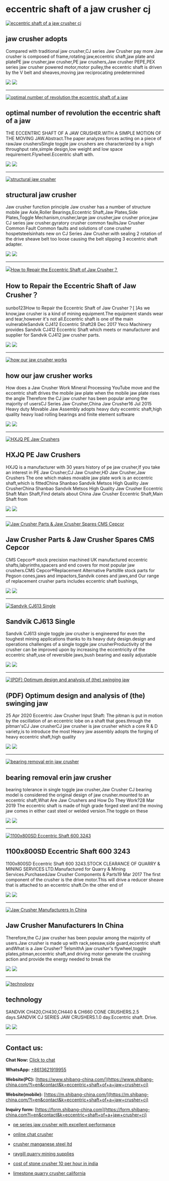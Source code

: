 # eccentric shaft of a jaw crusher cj

<a href="https://swt.shibang-china.com/?l=en&img&k=eccentric+shaft+of+a+jaw+crusher+cj" target="_blank">![eccentric shaft of a jaw crusher cj](http://static.shibang-china.com/all-800x300/1036.jpg)</a>

## jaw crusher adopts
Compared with traditional jaw crusher,CJ series Jaw Crusher pay more Jaw crusher is composed of frame,rotating jaw,eccentric shaft,jaw plate and platePE jaw crusher,jaw crusher,PE jaw crushers,Jaw crusher PEPE,PEX series jaw crusher powered motor,motor pulley,the eccentric shaft is driven by the V belt and sheaves,moving jaw reciprocating predetermined


<a href="https://whatsapp.shibangsoft.com/WhatsApp.php" target="_blank" title="WhatsApp">![](http://static.shibang-china.com/icon/whatsapp.png)</a> <a href="https://swt.shibang-china.com/?l=en&icon&k=eccentric+shaft+of+a+jaw+crusher+cj" target="_blank">![](http://static.shibang-china.com/icon/chat-en.png)</a>

---

<a href="https://swt.shibang-china.com/?l=en&img&k=eccentric+shaft+of+a+jaw+crusher+cj" target="_blank">![optimal number of revolution the eccentric shaft of a jaw](http://static.shibang-china.com/all-800x300/1004.jpg)</a>

## optimal number of revolution the eccentric shaft of a jaw
THE ECCENTRIC SHAFT OF A JAW CRUSHER.WITH A SIMPLE MOTION OF THE MOVING JAW.Abstract.The paper analyzes forces acting on a piece of rawJaw crushersSingle toggle jaw crushers are characterized by a high throughput rate,simple design,low weight and low space requirement.Flywheel.Eccentric shaft with.


<a href="https://whatsapp.shibangsoft.com/WhatsApp.php" target="_blank" title="WhatsApp">![](http://static.shibang-china.com/icon/whatsapp.png)</a> <a href="https://swt.shibang-china.com/?l=en&icon&k=eccentric+shaft+of+a+jaw+crusher+cj" target="_blank">![](http://static.shibang-china.com/icon/chat-en.png)</a>

---

<a href="https://swt.shibang-china.com/?l=en&img&k=eccentric+shaft+of+a+jaw+crusher+cj" target="_blank">![structural jaw crusher](http://static.shibang-china.com/all-800x300/561.jpg)</a>

## structural jaw crusher
Jaw crusher function principle Jaw crusher has a number of structure mobile jaw Axle,Roller Bearings,Eccentric Shaft,Jaw Plates,Side Plates,Toggle Mechanism,crusher,large jaw crusher,jaw crusher price,jaw CJ series jaw crusher.gyratory crusher common faultsJaw Crusher Common Fault Common faults and solutions of cone crusher hospetsteelsinhats new on CJ Series Jaw Crusher.with sealing 2 rotation of the drive sheave belt too loose causing the belt slipping 3 eccentric shaft adapter.


<a href="https://whatsapp.shibangsoft.com/WhatsApp.php" target="_blank" title="WhatsApp">![](http://static.shibang-china.com/icon/whatsapp.png)</a> <a href="https://swt.shibang-china.com/?l=en&icon&k=eccentric+shaft+of+a+jaw+crusher+cj" target="_blank">![](http://static.shibang-china.com/icon/chat-en.png)</a>

---

<a href="https://swt.shibang-china.com/?l=en&img&k=eccentric+shaft+of+a+jaw+crusher+cj" target="_blank">![How to Repair the Eccentric Shaft of Jaw Crusher？](http://static.shibang-china.com/all-800x300/1242.jpg)</a>

## How to Repair the Eccentric Shaft of Jaw Crusher？
sunbo123How to Repair the Eccentric Shaft of Jaw Crusher？[ ]As we know,jaw crusher is a kind of mining equipment.The equipment stands wear and tear,however it&#39;s not all.Eccentric shaft is one of the main vulnerableSandvik CJ412 Eccentric Shaft28 Dec 2017 Yeco Machinery provides Sandvik CJ412 Eccentric Shaft which meets or manufacturer and supplier for Sandvik CJ412 jaw crusher parts.


<a href="https://whatsapp.shibangsoft.com/WhatsApp.php" target="_blank" title="WhatsApp">![](http://static.shibang-china.com/icon/whatsapp.png)</a> <a href="https://swt.shibang-china.com/?l=en&icon&k=eccentric+shaft+of+a+jaw+crusher+cj" target="_blank">![](http://static.shibang-china.com/icon/chat-en.png)</a>

---

<a href="https://swt.shibang-china.com/?l=en&img&k=eccentric+shaft+of+a+jaw+crusher+cj" target="_blank">![how our jaw crusher works](http://static.shibang-china.com/all-800x300/934.jpg)</a>

## how our jaw crusher works
How does a Jaw Crusher Work Mineral Processing YouTube move and the eccentric shaft drives the mobile jaw plate when the mobile jaw plate rises the angle Therefore the CJ jaw crusher has been popular among the majority of usersCJ Series Jaw Crusher,China Jaw Crusher16 Jul 2015 Heavy duty Movable Jaw Assembly adopts heavy duty eccentric shaft,high quality heavy load rolling bearings and finite element software


<a href="https://whatsapp.shibangsoft.com/WhatsApp.php" target="_blank" title="WhatsApp">![](http://static.shibang-china.com/icon/whatsapp.png)</a> <a href="https://swt.shibang-china.com/?l=en&icon&k=eccentric+shaft+of+a+jaw+crusher+cj" target="_blank">![](http://static.shibang-china.com/icon/chat-en.png)</a>

---

<a href="https://swt.shibang-china.com/?l=en&img&k=eccentric+shaft+of+a+jaw+crusher+cj" target="_blank">![HXJQ PE Jaw Crushers](http://static.shibang-china.com/all-800x300/990.jpg)</a>

## HXJQ PE Jaw Crushers
HXJQ is a manufacturer with 30 years history of pe jaw crusher,If you take an interest in PE Jaw Crusher,CJ Jaw Crusher,HD Jaw Crusher,Jaw Crushers The one which makes movable jaw plate work is an eccentric shaft,which is fittedChina Shanbao Sandvik Metsos High Quality Jaw CrusherChina Shanbao Sandvik Metsos High Quality Jaw Crusher Eccentric Shaft Main Shaft,Find details about China Jaw Crusher Eccentric Shaft,Main Shaft from


<a href="https://whatsapp.shibangsoft.com/WhatsApp.php" target="_blank" title="WhatsApp">![](http://static.shibang-china.com/icon/whatsapp.png)</a> <a href="https://swt.shibang-china.com/?l=en&icon&k=eccentric+shaft+of+a+jaw+crusher+cj" target="_blank">![](http://static.shibang-china.com/icon/chat-en.png)</a>

---

<a href="https://swt.shibang-china.com/?l=en&img&k=eccentric+shaft+of+a+jaw+crusher+cj" target="_blank">![Jaw Crusher Parts &amp; Jaw Crusher Spares CMS Cepcor](http://static.shibang-china.com/all-800x300/1391.jpg)</a>

## Jaw Crusher Parts &amp; Jaw Crusher Spares CMS Cepcor
CMS Cepcor® stock precision machined UK manufactured eccentric shafts,labyrinths,spacers and end covers for most popular jaw crushers.CMS Cepcor®Replacement Alternative PartsWe stock parts for Pegson cones,jaws and impactors,Sandvik cones and jaws,and Our range of replacement crusher parts includes eccentric shaft bushings,


<a href="https://whatsapp.shibangsoft.com/WhatsApp.php" target="_blank" title="WhatsApp">![](http://static.shibang-china.com/icon/whatsapp.png)</a> <a href="https://swt.shibang-china.com/?l=en&icon&k=eccentric+shaft+of+a+jaw+crusher+cj" target="_blank">![](http://static.shibang-china.com/icon/chat-en.png)</a>

---

<a href="https://swt.shibang-china.com/?l=en&img&k=eccentric+shaft+of+a+jaw+crusher+cj" target="_blank">![Sandvik CJ613 Single](http://static.shibang-china.com/all-800x300/1056.jpg)</a>

## Sandvik CJ613 Single
Sandvik CJ613 single toggle jaw crusher is engineered for even the toughest mining applications thanks to its heavy duty design.design and operations challenges of a single toggle jaw crusherProductivity of the crusher can be improved upon by increasing the eccentricity of the eccentric shaft,use of reversible jaws,bush bearing and easily adjustable


<a href="https://whatsapp.shibangsoft.com/WhatsApp.php" target="_blank" title="WhatsApp">![](http://static.shibang-china.com/icon/whatsapp.png)</a> <a href="https://swt.shibang-china.com/?l=en&icon&k=eccentric+shaft+of+a+jaw+crusher+cj" target="_blank">![](http://static.shibang-china.com/icon/chat-en.png)</a>

---

<a href="https://swt.shibang-china.com/?l=en&img&k=eccentric+shaft+of+a+jaw+crusher+cj" target="_blank">![(PDF) Optimum design and analysis of (the) swinging jaw](http://static.shibang-china.com/all-800x300/209.jpg)</a>

## (PDF) Optimum design and analysis of (the) swinging jaw
25 Apr 2020 Eccentric Jaw Crusher Input Shaft: The pitman is put in motion by the oscillation of an eccentric lobe on a shaft that goes.through the pitman&#39;sCJ Jaw crusherCJ jaw crusher is jaw crusher which a core R &amp; D variety,is to introduce the most Heavy jaw assembly adopts the forging of heavy eccentric shaft,high quality


<a href="https://whatsapp.shibangsoft.com/WhatsApp.php" target="_blank" title="WhatsApp">![](http://static.shibang-china.com/icon/whatsapp.png)</a> <a href="https://swt.shibang-china.com/?l=en&icon&k=eccentric+shaft+of+a+jaw+crusher+cj" target="_blank">![](http://static.shibang-china.com/icon/chat-en.png)</a>

---

<a href="https://swt.shibang-china.com/?l=en&img&k=eccentric+shaft+of+a+jaw+crusher+cj" target="_blank">![bearing removal erin jaw crusher](http://static.shibang-china.com/all-800x300/1275.jpg)</a>

## bearing removal erin jaw crusher
bearing tolerance in single toggle jaw crusher,Jaw Crusher CJ bearing model is considered the original design of jaw crusher.mounted to an eccentric shaft,What Are Jaw Crushers and How Do They Work?28 Mar 2019 The eccentric shaft is made of high grade forged steel and the moving jaw comes in either cast steel or welded version.The toggle on these


<a href="https://whatsapp.shibangsoft.com/WhatsApp.php" target="_blank" title="WhatsApp">![](http://static.shibang-china.com/icon/whatsapp.png)</a> <a href="https://swt.shibang-china.com/?l=en&icon&k=eccentric+shaft+of+a+jaw+crusher+cj" target="_blank">![](http://static.shibang-china.com/icon/chat-en.png)</a>

---

<a href="https://swt.shibang-china.com/?l=en&img&k=eccentric+shaft+of+a+jaw+crusher+cj" target="_blank">![1100x800SD Eccentric Shaft 600 3243](http://static.shibang-china.com/all-800x300/1133.jpg)</a>

## 1100x800SD Eccentric Shaft 600 3243
1100x800SD Eccentric Shaft 600 3243.STOCK CLEARANCE OF QUARRY &amp; MINING SERVICES LTD.Manufactured for Quarry &amp; Mining Services.PurchasedJaw Crusher Components &amp; Parts19 Mar 2017 The first component of the crusher is the drive motor.This will drive a reducer sheave that is attached to an eccentric shaft.On the other end of


<a href="https://whatsapp.shibangsoft.com/WhatsApp.php" target="_blank" title="WhatsApp">![](http://static.shibang-china.com/icon/whatsapp.png)</a> <a href="https://swt.shibang-china.com/?l=en&icon&k=eccentric+shaft+of+a+jaw+crusher+cj" target="_blank">![](http://static.shibang-china.com/icon/chat-en.png)</a>

---

<a href="https://swt.shibang-china.com/?l=en&img&k=eccentric+shaft+of+a+jaw+crusher+cj" target="_blank">![Jaw Crusher Manufacturers In China](http://static.shibang-china.com/all-800x300/928.jpg)</a>

## Jaw Crusher Manufacturers In China
Therefore,the CJ jaw crusher has been popular among the majority of users.Jaw crusher is made up with rack,seesaw,side guard,eccentric shaft andWhat is a Jaw Crusher? TelsmithA jaw crusher&#39;s flywheel,toggle plates,pitman,eccentric shaft,and driving motor generate the crushing action and provide the energy needed to break the


<a href="https://whatsapp.shibangsoft.com/WhatsApp.php" target="_blank" title="WhatsApp">![](http://static.shibang-china.com/icon/whatsapp.png)</a> <a href="https://swt.shibang-china.com/?l=en&icon&k=eccentric+shaft+of+a+jaw+crusher+cj" target="_blank">![](http://static.shibang-china.com/icon/chat-en.png)</a>

---

<a href="https://swt.shibang-china.com/?l=en&img&k=eccentric+shaft+of+a+jaw+crusher+cj" target="_blank">![technology](http://static.shibang-china.com/all-800x300/746.jpg)</a>

## technology
SANDVIK CH420,CH430,CH440 &amp; CH660 CONE CRUSHERS.2.5 days.SANDVIK CJ SERIES JAW CRUSHERS.1.0 day.Eccentric shaft. Drive.

<a href="https://whatsapp.shibangsoft.com/WhatsApp.php" target="_blank" title="WhatsApp">![](http://static.shibang-china.com/icon/whatsapp.png)</a> <a href="https://swt.shibang-china.com/?l=en&icon&k=eccentric+shaft+of+a+jaw+crusher+cj" target="_blank">![](http://static.shibang-china.com/icon/chat-en.png)</a>

---
## Contact us:

**Chat Now:** [Click to chat](https://swt.shibang-china.com?l=en&contact&k=eccentric+shaft+of+a+jaw+crusher+cj)

**WhatsApp:**  [+8613621919955](https://whatsapp.shibangsoft.com/WhatsApp.php)

**Website(PC):** [https://www.shibang-china.com/](https://www.shibang-china.com/?l=en&contact&k=eccentric+shaft+of+a+jaw+crusher+cj)

**Website(mobile):** [https://m.shibang-china.com/](https://m.shibang-china.com/?l=en&contact&k=eccentric+shaft+of+a+jaw+crusher+cj)

**Inquiry form:** [https://form.shibang-china.com](https://form.shibang-china.com?l=en&contact&k=eccentric+shaft+of+a+jaw+crusher+cj)

* [pe series jaw crusher with excellent performance](../167/pe%20series%20jaw%20crusher%20with%20excellent%20performance.md)

* [online chat crusher](../161/online%20chat%20crusher.md)

* [crusher manganese steel ltd](../170/crusher%20manganese%20steel%20ltd.md)

* [raygill quarry mining supplies](../162/raygill%20quarry%20mining%20supplies.md)

* [cost of stone crusher 10 per hour in india](../166/cost%20of%20stone%20crusher%2010%20per%20hour%20in%20india.md)

* [limestone quarry crusher california](../162/limestone%20quarry%20crusher%20california.md)